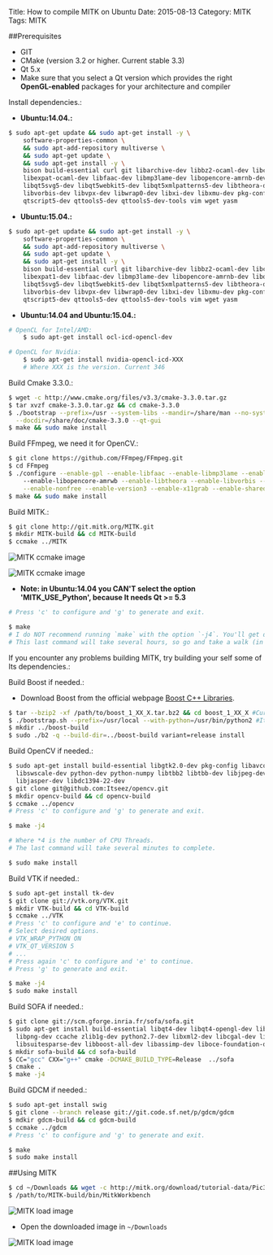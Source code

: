 Title: How to compile MITK on Ubuntu
Date: 2015-08-13
Category: MITK
Tags: MITK

##Prerequisites

- GIT
- CMake (version 3.2 or higher. Current stable 3.3)
- Qt 5.x
 - Make sure that you select a Qt version which provides the right **OpenGL-enabled** packages for your architecture and compiler

Install dependencies.:

* **Ubuntu:14.04.:**

```bash
$ sudo apt-get update && sudo apt-get install -y \
    software-properties-common \
    && sudo apt-add-repository multiverse \
    && sudo apt-get update \
    && sudo apt-get install -y \
    bison build-essential curl git libarchive-dev libbz2-ocaml-dev libcurl4-openssl-dev \
    libexpat-ocaml-dev libfaac-dev libmp3lame-dev libopencore-amrnb-dev libopencore-amrwb-dev \
    libqt5svg5-dev libqt5webkit5-dev libqt5xmlpatterns5-dev libtheora-dev libtiff5-dev \
    libvorbis-dev libvpx-dev libwrap0-dev libxi-dev libxmu-dev pkg-config qt5-default \
    qtscript5-dev qttools5-dev qttools5-dev-tools vim wget yasm
```

* **Ubuntu:15.04.:**

```bash
$ sudo apt-get update && sudo apt-get install -y \
    software-properties-common \
    && sudo apt-add-repository multiverse \
    && sudo apt-get update \
    && sudo apt-get install -y \
    bison build-essential curl git libarchive-dev libbz2-ocaml-dev libcurl4-openssl-dev \
    libexpat1-dev libfaac-dev libmp3lame-dev libopencore-amrnb-dev libopencore-amrwb-dev \
    libqt5svg5-dev libqt5webkit5-dev libqt5xmlpatterns5-dev libtheora-dev libtiff5-dev \
    libvorbis-dev libvpx-dev libwrap0-dev libxi-dev libxmu-dev pkg-config qt5-default \
    qtscript5-dev qttools5-dev qttools5-dev-tools vim wget yasm
```

* **Ubuntu:14.04 and Ubuntu:15.04.:**

```bash
# OpenCL for Intel/AMD:
	$ sudo apt-get install ocl-icd-opencl-dev

# OpenCL for Nvidia:
	$ sudo apt-get install nvidia-opencl-icd-XXX
	# Where XXX is the version. Current 346
```

Build Cmake 3.3.0.:

```bash
$ wget -c http://www.cmake.org/files/v3.3/cmake-3.3.0.tar.gz
$ tar xvzf cmake-3.3.0.tar.gz && cd cmake-3.3.0
$ ./bootstrap --prefix=/usr --system-libs --mandir=/share/man --no-system-jsoncpp \
  --docdir=/share/doc/cmake-3.3.0 --qt-gui
$ make && sudo make install
```

Build FFmpeg, we need it for OpenCV.:

```bash
$ git clone https://github.com/FFmpeg/FFmpeg.git
$ cd FFmpeg
$ ./configure --enable-gpl --enable-libfaac --enable-libmp3lame --enable-libopencore-amrnb \ 
    --enable-libopencore-amrwb --enable-libtheora --enable-libvorbis --enable-libvpx \
    --enable-nonfree --enable-version3 --enable-x11grab --enable-shared --enable-pic
$ make && sudo make install
```

Build MITK.:

```bash
$ git clone http://git.mitk.org/MITK.git
$ mkdir MITK-build && cd MITK-build
$ ccmake ../MITK
```

![MITK ccmake image](images/Docker_Ubuntu_15.04_ccmake_MITK_001.png)

![MITK ccmake image](images/Docker_Ubuntu_15.04_ccmake_MITK_002.png)

* **Note: in Ubuntu:14.04 you CAN'T select the option 'MITK_USE_Python', because It needs Qt >= 5.3**

```bash
# Press 'c' to configure and 'g' to generate and exit.

$ make
# I do NOT recommend running `make` with the option `-j4`. You'll get dependency related errors during the build.
# This last command will take several hours, so go and take a walk (in another city) :)
```

If you encounter any problems building MITK, try building your self some of Its dependencies.:

Build Boost if needed.:

- Download Boost from the official webpage <a href="http://www.boost.org/" target="_blank">Boost C++ Libraries</a>.

```bash
$ tar --bzip2 -xf /path/to/boost_1_XX_X.tar.bz2 && cd boost_1_XX_X #Current `boost_1_58_0`
$ ./bootstrap.sh --prefix=/usr/local --with-python=/usr/bin/python2 #It doesn't work with Python3
$ mkdir ../boost-build
$ sudo ./b2 -q --build-dir=../boost-build variant=release install
```

Build OpenCV if needed.:

```bash
$ sudo apt-get install build-essential libgtk2.0-dev pkg-config libavcodec-dev libavformat-dev \
  libswscale-dev python-dev python-numpy libtbb2 libtbb-dev libjpeg-dev libpng-dev libtiff-dev \
  libjasper-dev libdc1394-22-dev
$ git clone git@github.com:Itseez/opencv.git
$ mkdir opencv-build && cd opencv-build
$ ccmake ../opencv
# Press 'c' to configure and 'g' to generate and exit.

$ make -j4

# Where *4 is the number of CPU Threads.
# The last command will take several minutes to complete.

$ sudo make install
```

Build VTK if needed.:

```bash
$ sudo apt-get install tk-dev
$ git clone git://vtk.org/VTK.git
$ mkdir VTK-build && cd VTK-build
$ ccmake ../VTK
# Press 'c' to configure and 'e' to continue.
# Select desired options.
# VTK_WRAP_PYTHON ON
# VTK_QT_VERSION 5
# ...
# Press again 'c' to configure and 'e' to continue.
# Press 'g' to generate and exit.

$ make -j4
$ sudo make install
```

Build SOFA if needed.:

```bash
$ git clone git://scm.gforge.inria.fr/sofa/sofa.git
$ sudo apt-get install build-essential libqt4-dev libqt4-opengl-dev libglew-dev freeglut3-dev \
  libpng-dev ccache zlib1g-dev python2.7-dev libxml2-dev libcgal-dev libblas-dev liblapack-dev \
  libsuitesparse-dev libboost-all-dev libassimp-dev liboce-foundation-dev
$ mkdir sofa-build && cd sofa-build
$ CC="gcc" CXX="g++" cmake -DCMAKE_BUILD_TYPE=Release  ../sofa
$ cmake .
$ make -j4
```

Build GDCM if needed.:

```bash
$ sudo apt-get install swig
$ git clone --branch release git://git.code.sf.net/p/gdcm/gdcm
$ mdkir gdcm-build && cd gdcm-build
$ ccmake ../gdcm
# Press 'c' to configure and 'g' to generate and exit.

$ make
$ sudo make install
```

##Using MITK

```bash
$ cd ~/Downloads && wget -c http://mitk.org/download/tutorial-data/Pic3D.nrrd
$ /path/to/MITK-build/bin/MitkWorkbench
```

![MITK load image](images/MITK_Ubuntu_15_001.png)

* Open the downloaded image in `~/Downloads`

![MITK load image](images/MITK_Ubuntu_15_002.png)

